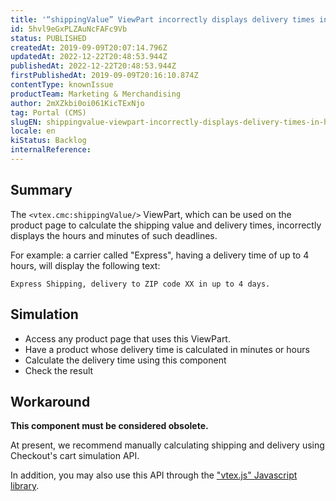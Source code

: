 ```yaml
---
title: '“shippingValue” ViewPart incorrectly displays delivery times in hours'
id: 5hvl9eGxPLZAuNcFAFc9Vb
status: PUBLISHED
createdAt: 2019-09-09T20:07:14.796Z
updatedAt: 2022-12-22T20:48:53.944Z
publishedAt: 2022-12-22T20:48:53.944Z
firstPublishedAt: 2019-09-09T20:16:10.874Z
contentType: knownIssue
productTeam: Marketing & Merchandising
author: 2mXZkbi0oi061KicTExNjo
tag: Portal (CMS)
slugEN: shippingvalue-viewpart-incorrectly-displays-delivery-times-in-hours
locale: en
kiStatus: Backlog
internalReference: 
---
```


## Summary

The `<vtex.cmc:shippingValue/>` ViewPart, which can be used on the product page to calculate the shipping value and delivery times, incorrectly displays the hours and minutes of such deadlines. 

For example: a carrier called "Express", having a delivery time of up to 4 hours, will display the following text:

`Express Shipping, delivery to ZIP code XX in up to 4 days.` 

## Simulation


- Access any product page that uses this ViewPart.
- Have a product whose delivery time is calculated in minutes or hours
- Calculate the delivery time using this component
- Check the result

## Workaround

__This component must be considered obsolete.__

At present, we recommend manually calculating shipping and delivery using Checkout's cart simulation API.

In addition, you may also use this API through the ["vtex.js" Javascript library](https://github.com/vtex/vtex.js/tree/master/docs/checkout#simulateshippingitems-postalcode-country-saleschannel-deprecated).  

